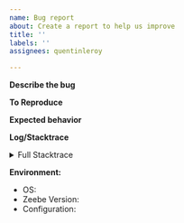 ```yaml
---
name: Bug report
about: Create a report to help us improve
title: ''
labels: ''
assignees: quentinleroy

---
```


**Describe the bug**

<!-- A clear and concise description of what the bug is. -->

**To Reproduce**

<!--
Steps to reproduce the behavior

If possible add a minimal reproducer code sample
- when using the Java client: https://github.com/zeebe-io/zeebe-test-template-java

-->

**Expected behavior**

<!-- A clear and concise description of what you expected to happen. -->

**Log/Stacktrace**

<!-- If possible add the full stacktrace or Zeebe log which contains the issue. -->

<details><summary>Full Stacktrace</summary>
 <p>

```
<STACKTRACE>
```

</p>
</details>

**Environment:**
- OS: <!-- [e.g. Linux] -->
- Zeebe Version: <!-- [e.g. 0.20.0] -->
- Configuration: <!-- [e.g. exporters etc.] -->
